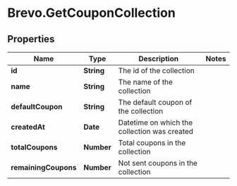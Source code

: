 # Brevo.GetCouponCollection

## Properties
Name | Type | Description | Notes
------------ | ------------- | ------------- | -------------
**id** | **String** | The id of the collection | 
**name** | **String** | The name of the collection | 
**defaultCoupon** | **String** | The default coupon of the collection | 
**createdAt** | **Date** | Datetime on which the collection was created | 
**totalCoupons** | **Number** | Total coupons in the collection | 
**remainingCoupons** | **Number** | Not sent coupons in the collection | 



